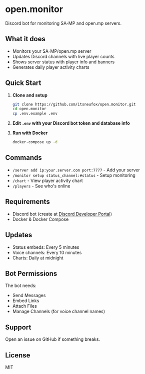 # open.monitor

Discord bot for monitoring SA-MP and open.mp servers.

## What it does

- Monitors your SA-MP/open.mp server
- Updates Discord channels with live player counts  
- Shows server status with player info and banners
- Generates daily player activity charts

## Quick Start

1. **Clone and setup**
   ```bash
   git clone https://github.com/itsneufox/open.monitor.git
   cd open.monitor
   cp .env.example .env
   ```

2. **Edit `.env` with your Discord bot token and database info**

3. **Run with Docker**
   ```bash
   docker-compose up -d
   ```

## Commands

- `/server add ip:your.server.com port:7777` - Add your server
- `/monitor setup status_channel:#status` - Setup monitoring
- `/chart` - View player activity chart
- `/players` - See who's online

## Requirements

- Discord bot (create at [Discord Developer Portal](https://discord.com/developers/applications))
- Docker & Docker Compose

## Updates

- Status embeds: Every 5 minutes
- Voice channels: Every 10 minutes  
- Charts: Daily at midnight

## Bot Permissions

The bot needs:
- Send Messages
- Embed Links
- Attach Files
- Manage Channels (for voice channel names)

## Support

Open an issue on GitHub if something breaks.

## License

MIT